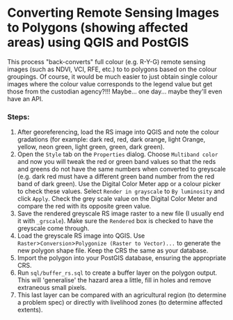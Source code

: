 # Converting Remote Sensing Images to Polygons (showing affected areas) using QGIS and PostGIS

This process "back-converts" full colour (e.g. R-Y-G) remote sensing images (such as NDVI, VCI, RFE, etc.) to to polygons based on the colour groupings. Of course, it would be much easier to just obtain single colour images where the colour value corresponds to the legend value but get those from the custodian agency?!!! Maybe... one day... maybe they'll even have an API.

### Steps:

1. After georeferencing, load the RS image into QGIS and note the colour gradations (for example: dark red, red, dark orange, light Orange, yellow, neon green, light green, green, dark green).
2. Open the `Style` tab on the `Properties` dialog. Choose `Multiband color` and now you will tweak the red or green band values so that the reds and greens do not have the same numbers when converted to greyscale (e.g. dark red must have a different green band number from the red band of dark green). Use the Digital Color Meter app or a colour picker to check these values. Select `Render in grayscale` to `By luminosity` and click `Apply`. Check the grey scale value on the Digital Color Meter and compare the red with its opposite green value.
3. Save the rendered greyscale RS image raster to a new file (I usually end it with `_grscale`). Make sure the `Rendered` box is checked to have the greyscale come through.
4. Load the greyscale RS image into QGIS. Use `Raster`>`Conversion`>`Polygonize (Raster to Vector)...` to generate the new polygon shape file. Keep the CRS the same as your database.
5. Import the polygon into your PostGIS database, ensuring the appropriate CRS.
6. Run `sql/buffer_rs.sql` to create a buffer layer on the polygon output. This will 'generalise' the hazard area a little, fill in holes and remove extraneous small pixels.
7. This last layer can be compared with an agricultural region (to determine a problem spec) or directly with livelihood zones (to determine affected extents).
